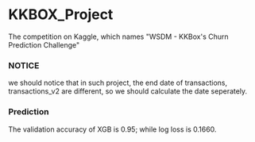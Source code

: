 # KKBOX_Project
The competition on Kaggle, which names "WSDM - KKBox's Churn Prediction Challenge"
### NOTICE
we should notice that in such project, the end date of transactions, transactions_v2 are different, so we should calculate the date seperately.
### Prediction
The validation accuracy of XGB is 0.95; while log loss is 0.1660.
